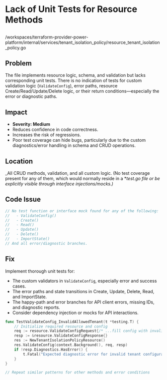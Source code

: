 # Lack of Unit Tests for Resource Methods

##

/workspaces/terraform-provider-power-platform/internal/services/tenant_isolation_policy/resource_tenant_isolation_policy.go

## Problem

The file implements resource logic, schema, and validation but lacks corresponding unit tests. There is no indication of tests for custom validation logic (`ValidateConfig`), error paths, resource Create/Read/Update/Delete logic, or their return conditions—especially the error or diagnostic paths.

## Impact

- **Severity: Medium**
- Reduces confidence in code correctness.
- Increases the risk of regressions.
- Poor test coverage can hide bugs, particularly due to the custom diagnostics/error handling in schema and CRUD operations.

## Location

_All CRUD methods, validation, and all custom logic. (No test coverage present for any of them, which would normally reside in a *_test.go file or be explicitly visible through interface injections/mocks.)_

## Code Issue

```go
// No test function or interface mock found for any of the following:
//   - ValidateConfig()
//   - Create()
//   - Read()
//   - Update()
//   - Delete()
//   - ImportState()
// And all error/diagnostic branches.
```

## Fix

Implement thorough unit tests for:

- The custom validators in `ValidateConfig`, especially error and success cases.
- The error paths and state transitions in Create, Update, Delete, Read, and ImportState.
- The happy-path and error branches for API client errors, missing IDs, and diagnostic reports.
- Consider dependency injection or mocks for API interactions.

```go
func TestValidateConfig_InvalidAllowedTenant(t *testing.T) {
    // Initialize required resource and config
    req := resource.ValidateConfigRequest{/* ...fill config with invalid AllowedTenant */} 
    resp := &resource.ValidateConfigResponse{}
    res := NewTenantIsolationPolicyResource()
    res.ValidateConfig(context.Background(), req, resp)
    if !resp.Diagnostics.HasError() {
        t.Fatal("Expected diagnostic error for invalid tenant configuration")
    }
}

// Repeat similar patterns for other methods and error conditions
```
